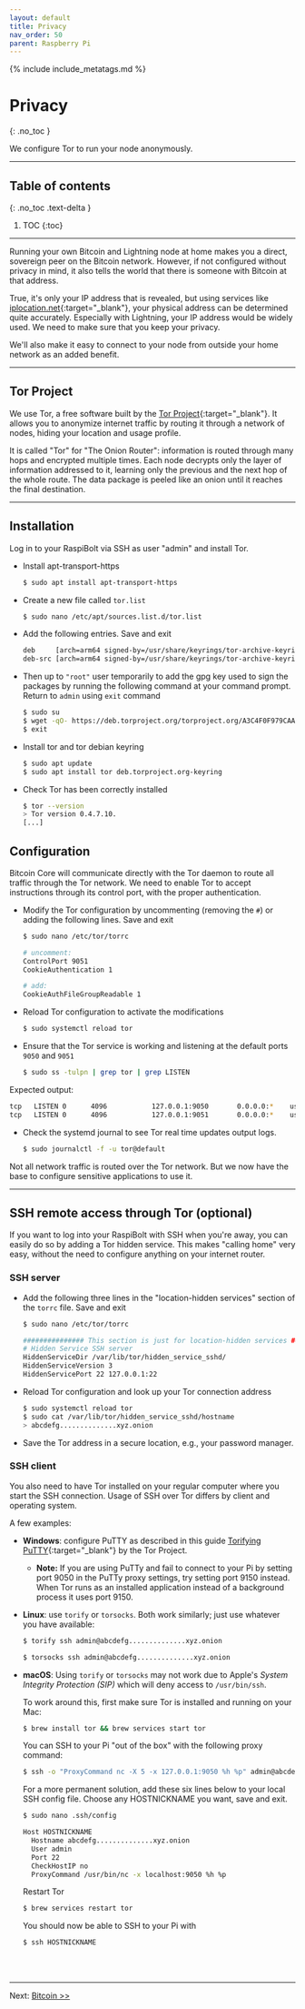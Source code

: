 ```yaml
---
layout: default
title: Privacy
nav_order: 50
parent: Raspberry Pi
---
```

<!-- markdownlint-disable MD014 MD022 MD025 MD033 MD040 -->
{% include include_metatags.md %}

# Privacy
{: .no_toc }

We configure Tor to run your node anonymously.

---

## Table of contents
{: .no_toc .text-delta }

1. TOC
{:toc}

---

Running your own Bitcoin and Lightning node at home makes you a direct, sovereign peer on the Bitcoin network.
However, if not configured without privacy in mind, it also tells the world that there is someone with Bitcoin at that address.

True, it's only your IP address that is revealed, but using services like [iplocation.net](https://www.iplocation.net){:target="_blank"}, your physical address can be determined quite accurately.
Especially with Lightning, your IP address would be widely used.
We need to make sure that you keep your privacy.

We'll also make it easy to connect to your node from outside your home network as an added benefit.

---

## Tor Project

We use Tor, a free software built by the [Tor Project](https://www.torproject.org){:target="_blank"}.
It allows you to anonymize internet traffic by routing it through a network of nodes, hiding your location and usage profile.

It is called "Tor" for "The Onion Router": information is routed through many hops and encrypted multiple times.
Each node decrypts only the layer of information addressed to it, learning only the previous and the next hop of the whole route. The data package is peeled like an onion until it reaches the final destination.

---

## Installation

Log in to your RaspiBolt via SSH as user "admin" and install Tor.

* Install apt-transport-https

  ```sh
  $ sudo apt install apt-transport-https
  ```

* Create a new file called `tor.list`
  
  ```sh
  $ sudo nano /etc/apt/sources.list.d/tor.list
  ```

* Add the following entries. Save and exit

  ```sh
  deb     [arch=arm64 signed-by=/usr/share/keyrings/tor-archive-keyring.gpg] https://deb.torproject.org/torproject.org bullseye main
  deb-src [arch=arm64 signed-by=/usr/share/keyrings/tor-archive-keyring.gpg] https://deb.torproject.org/torproject.org bullseye main
  ```

* Then up to `"root"` user temporarily to add the gpg key used to sign the packages by running the following command at your command prompt. Return to `admin` using `exit` command

  ```sh
  $ sudo su
  $ wget -qO- https://deb.torproject.org/torproject.org/A3C4F0F979CAA22CDBA8F512EE8CBC9E886DDD89.asc | gpg --dearmor | tee /usr/share/keyrings/tor-archive-keyring.gpg >/dev/null
  $ exit
  ```

* Install tor and tor debian keyring

   ```sh
   $ sudo apt update
   $ sudo apt install tor deb.torproject.org-keyring
   ```

* Check Tor has been correctly installed

  ```sh
  $ tor --version
  > Tor version 0.4.7.10.
  [...]
  ```

## Configuration

Bitcoin Core will communicate directly with the Tor daemon to route all traffic through the Tor network.
We need to enable Tor to accept instructions through its control port, with the proper authentication.

* Modify the Tor configuration by uncommenting (removing the `#`) or adding the following lines.
Save and exit

  ```sh
  $ sudo nano /etc/tor/torrc
  ```

  ```sh
  # uncomment:
  ControlPort 9051
  CookieAuthentication 1

  # add:
  CookieAuthFileGroupReadable 1
  ```

* Reload Tor configuration to activate the modifications

  ```sh
  $ sudo systemctl reload tor
  ```

* Ensure that the Tor service is working and listening at the default ports `9050` and `9051`

  ```sh
  $ sudo ss -tulpn | grep tor | grep LISTEN
  ```

Expected output:

  ```sh
  tcp   LISTEN 0      4096           127.0.0.1:9050       0.0.0.0:*    users:(("tor",pid=1847,fd=6))
  tcp   LISTEN 0      4096           127.0.0.1:9051       0.0.0.0:*    users:(("tor",pid=1847,fd=7))
  ```

* Check the systemd journal to see Tor real time updates output logs.
  
  ```sh
  $ sudo journalctl -f -u tor@default
  ```

Not all network traffic is routed over the Tor network.
But we now have the base to configure sensitive applications to use it.

---

## SSH remote access through Tor (optional)

If you want to log into your RaspiBolt with SSH when you're away, you can easily do so by adding a Tor hidden service.
This makes "calling home" very easy, without the need to configure anything on your internet router.

### SSH server

* Add the following three lines in the "location-hidden services" section of the `torrc` file.
Save and exit

  ```sh
  $ sudo nano /etc/tor/torrc
  ```

  ```sh
  ############### This section is just for location-hidden services ###
  # Hidden Service SSH server
  HiddenServiceDir /var/lib/tor/hidden_service_sshd/
  HiddenServiceVersion 3
  HiddenServicePort 22 127.0.0.1:22
  ```

* Reload Tor configuration and look up your Tor connection address

  ```sh
  $ sudo systemctl reload tor
  $ sudo cat /var/lib/tor/hidden_service_sshd/hostname
  > abcdefg..............xyz.onion
  ```

* Save the Tor address in a secure location, e.g., your password manager.

### SSH client

You also need to have Tor installed on your regular computer where you start the SSH connection.
Usage of SSH over Tor differs by client and operating system.

A few examples:

* **Windows**: configure PuTTY as described in this guide [Torifying PuTTY](https://gitlab.torproject.org/legacy/trac/-/wikis/doc/TorifyHOWTO/Putty){:target="_blank"} by the Tor Project.

  * **Note:** If you are using PuTTy and fail to connect to your Pi by setting port 9050 in the PuTTy proxy settings, try setting port 9150 instead. When Tor runs as an installed application instead of a background process it uses port 9150.

* **Linux**: use `torify` or `torsocks`.
  Both work similarly; just use whatever you have available:

  ```sh
  $ torify ssh admin@abcdefg..............xyz.onion
  ```

  ```sh
  $ torsocks ssh admin@abcdefg..............xyz.onion
  ```

* **macOS**: Using `torify` or `torsocks` may not work due to Apple's *System Integrity Protection (SIP)* which will deny access to `/usr/bin/ssh`.

  To work around this, first make sure Tor is installed and running on your Mac:

  ```sh
  $ brew install tor && brew services start tor
  ```

  You can SSH to your Pi "out of the box" with the following proxy command:

  ```sh
  $ ssh -o "ProxyCommand nc -X 5 -x 127.0.0.1:9050 %h %p" admin@abcdefg..............xyz.onion
  ```

  For a more permanent solution, add these six lines below to your local SSH config file. Choose any HOSTNICKNAME you want, save and exit.

  ```sh
  $ sudo nano .ssh/config
  ```

  ```sh
  Host HOSTNICKNAME
    Hostname abcdefg..............xyz.onion
    User admin
    Port 22
    CheckHostIP no
    ProxyCommand /usr/bin/nc -x localhost:9050 %h %p
  ```

  Restart Tor

  ```sh
  $ brew services restart tor
  ```

  You should now be able to SSH to your Pi with

  ```sh
  $ ssh HOSTNICKNAME
  ```

<br /><br />

---

Next: [Bitcoin >>](../bitcoin/index.md)
